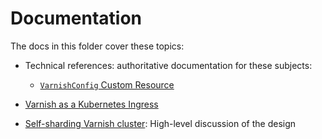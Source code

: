 # Documentation

The docs in this folder cover these topics:

* Technical references: authoritative documentation for these subjects:

  * [``VarnishConfig`` Custom Resource](ref-varnish-cfg.md)

* [Varnish as a Kubernetes Ingress](varnish-as-ingress.md)

* [Self-sharding Varnish cluster](self-sharding.md): High-level
  discussion of the design
